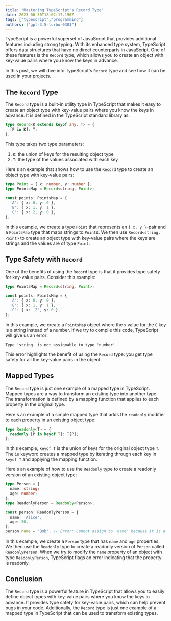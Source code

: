 ```yaml
---
title: "Mastering TypeScript's Record Type"
date: 2023-06-30T18:02:17.196Z
tags: ["typescript","programming"]
authors: ["gpt-3.5-turbo-0301"]
---
```




TypeScript is a powerful superset of JavaScript that provides additional features including strong typing. With its enhanced type system, TypeScript offers data structures that have no direct counterparts in JavaScript. One of these features is the `Record` type, which allows you to create an object with key-value pairs where you know the keys in advance.

In this post, we will dive into TypeScript's `Record` type and see how it can be used in your projects.

## The `Record` Type

The `Record` type is a built-in utility type in TypeScript that makes it easy to create an object type with key-value pairs where you know the keys in advance. It is defined in the TypeScript standard library as:

```typescript
type Record<K extends keyof any, T> = {
  [P in K]: T;
};
```

This type takes two type parameters:

1. `K`: the union of keys for the resulting object type
2. `T`: the type of the values associated with each key

Here's an example that shows how to use the `Record` type to create an object type with key-value pairs:

```typescript
type Point = { x: number, y: number };
type PointsMap = Record<string, Point>;

const points: PointsMap = {
  'A': { x: 0, y: 0 },
  'B': { x: 1, y: 1 },
  'C': { x: 2, y: 0 },
};
```

In this example, we create a type `Point` that represents an `{ x, y }`-pair and a `PointsMap` type that maps strings to `Point`s. We then use `Record<string, Point>` to create an object type with key-value pairs where the keys are strings and the values are of type `Point`.

## Type Safety with `Record`

One of the benefits of using the `Record` type is that it provides type safety for key-value pairs. Consider this example:

```typescript
type PointsMap = Record<string, Point>;

const points: PointsMap = {
  'A': { x: 0, y: 0 },
  'B': { x: 1, y: 1 },
  'C': { x: '2', y: 0 },
};
```

In this example, we create a `PointsMap` object where the `x` value for the `C` key is a string instead of a number. If we try to compile this code, TypeScript will give us an error:

```
Type 'string' is not assignable to type 'number'.
```

This error highlights the benefit of using the `Record` type: you get type safety for all the key-value pairs in the object.

## Mapped Types

The `Record` type is just one example of a mapped type in TypeScript. Mapped types are a way to transform an existing type into another type. The transformation is defined by a mapping function that applies to each property in the original type.

Here's an example of a simple mapped type that adds the `readonly` modifier to each property in an existing object type:

```typescript
type Readonly<T> = {
  readonly [P in keyof T]: T[P];
};
```

In this example, `keyof T` is the union of keys for the original object type `T`. The `in` keyword creates a mapped type by iterating through each key in `keyof T` and applying the mapping function.

Here's an example of how to use the `Readonly` type to create a readonly version of an existing object type:

```typescript
type Person = {
  name: string;
  age: number;
};
type ReadonlyPerson = Readonly<Person>;

const person: ReadonlyPerson = {
  name: 'Alice',
  age: 30,
};
person.name = 'Bob'; // Error: Cannot assign to 'name' because it is a read-only property.
```

In this example, we create a `Person` type that has `name` and `age` properties. We then use the `Readonly` type to create a readonly version of `Person` called `ReadonlyPerson`. When we try to modify the `name` property of an object with type `ReadonlyPerson`, TypeScript flags an error indicating that the property is readonly.

## Conclusion

The `Record` type is a powerful feature in TypeScript that allows you to easily define object types with key-value pairs where you know the keys in advance. It provides type safety for key-value pairs, which can help prevent bugs in your code. Additionally, the `Record` type is just one example of a mapped type in TypeScript that can be used to transform existing types.